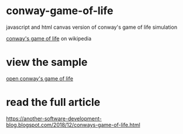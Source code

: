 # conway-game-of-life

javascript and html canvas version of conway's game of life simulation

[conway's game of life](https://en.wikipedia.org/wiki/Conway%27s_Game_of_Life) on wikipedia

# view the sample 

[open conway's game of life](https://kr-g.github.io/conway-game-of-life/)

<!--
# make changes on codepen.io

[open conway's game of life on codepen](https://codepen.io/anon/pen/LMzpEr)
-->

# read the full article

https://another-software-development-blog.blogspot.com/2018/12/conways-game-of-life.html

